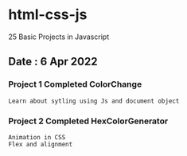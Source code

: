 # html-css-js

25 Basic Projects in Javascript

## Date : 6 Apr 2022

### Project 1 Completed ColorChange

```
Learn about sytling using Js and document object
```

### Project 2 Completed HexColorGenerator

```Learn about randomness in js.
Animation in CSS
Flex and alignment
```
